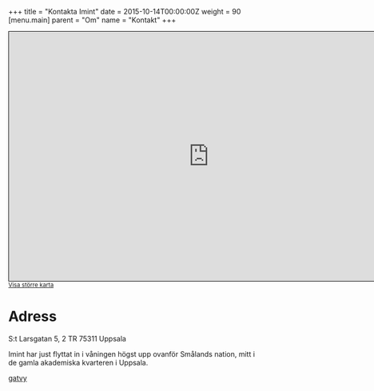 +++
title = "Kontakta Imint"
date = 2015-10-14T00:00:00Z
weight = 90
[menu.main]
parent = "Om"
name = "Kontakt"
+++
<iframe width="800" height="500" frameborder="0" scrolling="no" marginheight="0" marginwidth="0" src="http://www.openstreetmap.org/export/embed.html?bbox=17.62158751487732%2C59.856427344260275%2C17.6395046710968%2C59.862083931349524&amp;layer=mapnik&amp;marker=59.85925575803042%2C17.63054609298706" style="border: 1px solid black"></iframe><br/><small><a href="http://www.openstreetmap.org/?mlat=59.85926&amp;mlon=17.63055#map=17/59.85926/17.63055">Visa större karta</a></small>

# Adress

S:t Larsgatan 5, 2 TR
75311  Uppsala

Imint har just flyttat in i våningen högst upp ovanför Smålands nation, mitt i de gamla akademiska kvarteren i Uppsala.

[gatvy](https://goo.gl/maps/TXkyuDDveeu "Google Street View")